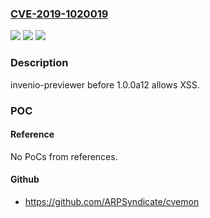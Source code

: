 ### [CVE-2019-1020019](https://cve.mitre.org/cgi-bin/cvename.cgi?name=CVE-2019-1020019)
![](https://img.shields.io/static/v1?label=Product&message=invenio-previewer&color=blue)
![](https://img.shields.io/static/v1?label=Version&message=%3C%201.0.0a12%20&color=brightgreen)
![](https://img.shields.io/static/v1?label=Vulnerability&message=XSS&color=brightgreen)

### Description

invenio-previewer before 1.0.0a12 allows XSS.

### POC

#### Reference
No PoCs from references.

#### Github
- https://github.com/ARPSyndicate/cvemon

